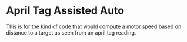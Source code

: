# April Tag Assisted Auto
This is for the kind of code that would compute a motor speed based on distance to a target 
as seen from an april tag reading.